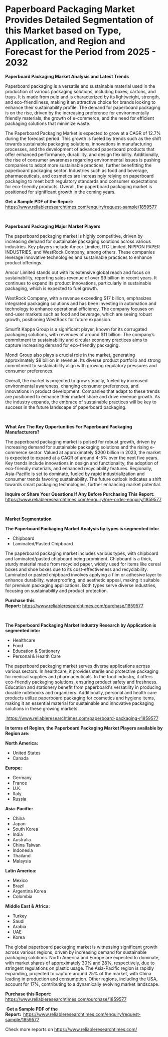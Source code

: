 <p><h1>Paperboard Packaging Market Provides Detailed Segmentation of this Market based on Type, Application, and Region and Forecast for the Period from 2025 - 2032</h1></p><p><strong>Paperboard Packaging Market Analysis and Latest Trends</strong></p>
<p><p>Paperboard packaging is a versatile and sustainable material used in the production of various packaging solutions, including boxes, cartons, and trays. It is made from pulp and is characterized by its lightweight, strength, and eco-friendliness, making it an attractive choice for brands looking to enhance their sustainability profile. The demand for paperboard packaging is on the rise, driven by the increasing preference for environmentally friendly materials, the growth of e-commerce, and the need for efficient packaging solutions that minimize waste.</p><p>The Paperboard Packaging Market is expected to grow at a CAGR of 12.7% during the forecast period. This growth is fueled by trends such as the shift towards sustainable packaging solutions, innovations in manufacturing processes, and the development of advanced paperboard products that offer enhanced performance, durability, and design flexibility. Additionally, the rise of consumer awareness regarding environmental issues is pushing companies to adopt more sustainable practices, further benefitting the paperboard packaging sector. Industries such as food and beverage, pharmaceuticals, and cosmetics are increasingly relying on paperboard packaging to meet both regulatory standards and consumer expectations for eco-friendly products. Overall, the paperboard packaging market is positioned for significant growth in the coming years.</p></p>
<p><strong>Get a Sample PDF of the Report:&nbsp;</strong> <a href="https://www.reliableresearchtimes.com/enquiry/request-sample/1859577?utm_campaign=2464&utm_medium=2&utm_source=Github&utm_content=ia&utm_term=31032025&utm_id=paperboard-packaging">https://www.reliableresearchtimes.com/enquiry/request-sample/1859577</a></p>
<p>&nbsp;</p>
<p><strong>Paperboard Packaging Major Market Players</strong></p>
<p><p>The paperboard packaging market is highly competitive, driven by increasing demand for sustainable packaging solutions across various industries. Key players include Amcor Limited, ITC Limited, NIPPON PAPER INDUSTRIES, and WestRock Company, among others. These companies leverage innovative technologies and sustainable practices to enhance product offerings.</p><p>Amcor Limited stands out with its extensive global reach and focus on sustainability, reporting sales revenue of over $9 billion in recent years. It continues to expand its product innovations, particularly in sustainable packaging, which is expected to fuel growth.</p><p>WestRock Company, with a revenue exceeding $17 billion, emphasizes integrated packaging solutions and has been investing in automation and technology to enhance operational efficiency. The company focuses on end-user markets such as food and beverage, which are seeing robust growth, positioning WestRock for future expansion.</p><p>Smurfit Kappa Group is a significant player, known for its corrugated packaging solutions, with revenues of around $11 billion. The company’s commitment to sustainability and circular economy practices aims to capture increasing demand for eco-friendly packaging.</p><p>Mondi Group also plays a crucial role in the market, generating approximately $8 billion in revenue. Its diverse product portfolio and strong commitment to sustainability align with growing regulatory pressures and consumer preferences.</p><p>Overall, the market is projected to grow steadily, fueled by increased environmental awareness, changing consumer preferences, and innovations in product development. Companies that adapt to these trends are positioned to enhance their market share and drive revenue growth. As the industry expands, the embrace of sustainable practices will be key to success in the future landscape of paperboard packaging.</p></p>
<p>&nbsp;</p>
<p><strong>What Are The Key Opportunities For Paperboard Packaging Manufacturers?</strong></p>
<p><p>The paperboard packaging market is poised for robust growth, driven by increasing demand for sustainable packaging solutions and the rising e-commerce sector. Valued at approximately $200 billion in 2023, the market is expected to expand at a CAGR of around 4-5% over the next five years. Key trends include innovations in design and functionality, the adoption of eco-friendly materials, and enhanced recyclability features. Regionally, Asia-Pacific is set to dominate, fueled by rapid industrialization and consumer trends favoring sustainability. The future outlook indicates a shift towards smart packaging technologies, further enhancing market potential.</p></p>
<p><strong>Inquire or Share Your Questions If Any Before Purchasing This Report:</strong> <a href="https://www.reliableresearchtimes.com/enquiry/pre-order-enquiry/1859577?utm_campaign=2464&utm_medium=2&utm_source=Github&utm_content=ia&utm_term=31032025&utm_id=paperboard-packaging">https://www.reliableresearchtimes.com/enquiry/pre-order-enquiry/1859577</a></p>
<p>&nbsp;</p>
<p><strong>Market Segmentation</strong></p>
<p><strong>The Paperboard Packaging Market Analysis by types is segmented into:</strong></p>
<p><ul><li>Chipboard</li><li>Laminated/Pasted Chipboard</li></ul></p>
<p><p>The paperboard packaging market includes various types, with chipboard and laminated/pasted chipboard being prominent. Chipboard is a thick, sturdy material made from recycled paper, widely used for items like cereal boxes and shoe boxes due to its cost-effectiveness and recyclability. Laminated or pasted chipboard involves applying a film or adhesive layer to enhance durability, waterproofing, and aesthetic appeal, making it suitable for premium packaging applications. Both types serve diverse industries, focusing on sustainability and product protection.</p></p>
<p><strong>Purchase this Report:&nbsp;</strong><a href="https://www.reliableresearchtimes.com/purchase/1859577?utm_campaign=2464&utm_medium=2&utm_source=Github&utm_content=ia&utm_term=31032025&utm_id=paperboard-packaging">https://www.reliableresearchtimes.com/purchase/1859577</a></p>
<p>&nbsp;</p>
<p><strong>The Paperboard Packaging Market Industry Research by Application is segmented into:</strong></p>
<p><ul><li>Healthcare</li><li>Food</li><li>Education & Stationery</li><li>Personal & Health Care</li></ul></p>
<p><p>The paperboard packaging market serves diverse applications across various sectors. In healthcare, it provides sterile and protective packaging for medical supplies and pharmaceuticals. In the food industry, it offers eco-friendly packaging solutions, ensuring product safety and freshness. Education and stationery benefit from paperboard's versatility in producing durable notebooks and organizers. Additionally, personal and health care products utilize paperboard packaging for cosmetics and hygiene items, making it an essential material for sustainable and innovative packaging solutions in these growing markets.</p></p>
<p><a href="https://www.reliableresearchtimes.com/paperboard-packaging-r1859577?utm_campaign=2464&utm_medium=2&utm_source=Github&utm_content=ia&utm_term=31032025&utm_id=paperboard-packaging">&nbsp;https://www.reliableresearchtimes.com/paperboard-packaging-r1859577</a></p>
<p><strong>In terms of Region, the Paperboard Packaging Market Players available by Region are:</strong></p>
<p>
    <p> <strong> North America: </strong>
        <ul>
            <li>United States</li>
            <li>Canada</li>
        </ul>
        </p> 
    <p> <strong> Europe: </strong>
        <ul>
            <li>Germany</li>
            <li>France</li>
            <li>U.K.</li>
            <li>Italy</li>
            <li>Russia</li>
        </ul>
        </p> 
    <p> <strong> Asia-Pacific: </strong>
        <ul>
            <li>China</li>
            <li>Japan</li>
            <li>South Korea</li>
            <li>India</li>
            <li>Australia</li>
            <li>China Taiwan</li>
            <li>Indonesia</li>
            <li>Thailand</li>
            <li>Malaysia</li>
        </ul>
        </p> 
    <p> <strong> Latin America: </strong>
        <ul>
            <li>Mexico</li>
            <li>Brazil</li>
            <li>Argentina Korea</li>
            <li>Colombia</li>
        </ul>
        </p> 
    <p> <strong> Middle East & Africa: </strong>
        <ul>
            <li>Turkey</li>
            <li>Saudi</li>
            <li>Arabia</li>
            <li>UAE</li>
            <li>Korea</li>
        </ul>
    </p>
    </p>
<p><p>The global paperboard packaging market is witnessing significant growth across various regions, driven by increasing demand for sustainable packaging solutions. North America and Europe are expected to dominate, with market shares of approximately 30% and 28%, respectively, due to stringent regulations on plastic usage. The Asia-Pacific region is rapidly expanding, projected to capture around 25% of the market, with China leading in production and consumption. Other regions, including the USA, account for 17%, contributing to a dynamically evolving market landscape.</p></p>
<p><strong>Purchase this Report: </strong><a href="https://www.reliableresearchtimes.com/purchase/1859577?utm_campaign=2464&utm_medium=2&utm_source=Github&utm_content=ia&utm_term=31032025&utm_id=paperboard-packaging">https://www.reliableresearchtimes.com/purchase/1859577</a></p>
<p>&nbsp;<strong>Get a Sample PDF of the Report:&nbsp;&nbsp;</strong><a href="https://www.reliableresearchtimes.com/enquiry/request-sample/1859577?utm_campaign=2464&utm_medium=2&utm_source=Github&utm_content=ia&utm_term=31032025&utm_id=paperboard-packaging">https://www.reliableresearchtimes.com/enquiry/request-sample/1859577</a></p>
<p><strong></strong></p>
<p>Check more reports on <a href="https://www.reliableresearchtimes.com/?utm_campaign=2464&utm_medium=2&utm_source=Github&utm_content=ia&utm_term=31032025&utm_id=paperboard-packaging">https://www.reliableresearchtimes.com/</a></p>